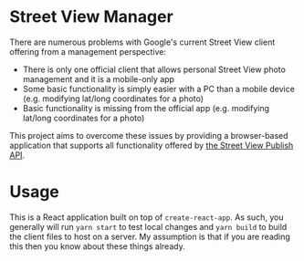 # Street View Manager

There are numerous problems with Google's current Street View client offering from a management perspective:

* There is only one official client that allows personal Street View photo management and it is a mobile-only app
* Some basic functionality is simply easier with a PC than a mobile device (e.g. modifying lat/long coordinates for a photo)
* Basic functionality is missing from the official app (e.g. modifying lat/long coordinates for a photo)

This project aims to overcome these issues by providing a browser-based application that supports all functionality offered by [the Street View Publish API](https://developers.google.com/streetview/publish/reference/rest).

# Usage

This is a React application built on top of `create-react-app`. As such, you generally will run `yarn start` to test local changes and `yarn build` to build the client files to host on a server. My assumption is that if you are reading this then you know about these things already.
